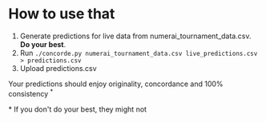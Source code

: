 # How to use that

1. Generate predictions for live data from numerai_tournament_data.csv. **Do your best**.
2. Run `./concorde.py numerai_tournament_data.csv live_predictions.csv > predictions.csv`
3. Upload predictions.csv

Your predictions should enjoy originality, concordance and 100% consistency <sup>*</sup>

\* If you don't do your best, they might not
